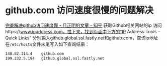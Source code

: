# github.com 访问速度很慢的问题解决
[完美解决github访问速度慢 - 月正明的文章 - 知乎](https://zhuanlan.zhihu.com/p/93436925)
获取Github相关网站的ip
访问https://www.ipaddress.com，拉下来，找到页面中下方的“IP Address Tools – Quick Links”
分别输入github.global.ssl.fastly.net和github.com，查询ip地址
在`/etc/hosts`文件末尾写入如下查询结果：
```bash
140.82.114.4	github.com
199.232.5.194	github.global.ssl.fastly.net
```
